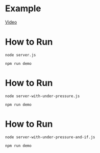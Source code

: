 # Example 


[Video](https://www.youtube.com/watch?v=VI29mUA8n9w)

# How to Run

```shell
node server.js
```
```shell
npm run demo
```

# How to Run
```shell
node server-with-under-pressure.js
```
```shell
npm run demo
```

# How to Run
```shell
node server-with-under-pressure-and-if.js
```
```shell
npm run demo
```

